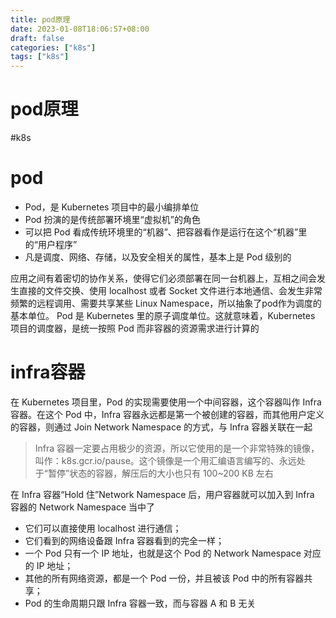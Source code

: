 ```yaml
---
title: pod原理
date: 2023-01-08T18:06:57+08:00
draft: false
categories: ["k8s"]
tags: ["k8s"]
---
```


# pod原理
#k8s

# pod
- Pod，是 Kubernetes 项目中的最小编排单位
- Pod 扮演的是传统部署环境里“虚拟机”的角色
- 可以把 Pod 看成传统环境里的“机器”、把容器看作是运行在这个“机器”里的“用户程序”
- 凡是调度、网络、存储，以及安全相关的属性，基本上是 Pod 级别的

应用之间有着密切的协作关系，使得它们必须部署在同一台机器上，互相之间会发生直接的文件交换、使用 localhost 或者 Socket 文件进行本地通信、会发生非常频繁的远程调用、需要共享某些 Linux Namespace，所以抽象了pod作为调度的基本单位。
Pod 是 Kubernetes 里的原子调度单位。这就意味着，Kubernetes 项目的调度器，是统一按照 Pod 而非容器的资源需求进行计算的


# infra容器
在 Kubernetes 项目里，Pod 的实现需要使用一个中间容器，这个容器叫作 Infra 容器。在这个 Pod 中，Infra 容器永远都是第一个被创建的容器，而其他用户定义的容器，则通过 Join Network Namespace 的方式，与 Infra 容器关联在一起
> Infra 容器一定要占用极少的资源，所以它使用的是一个非常特殊的镜像，叫作：k8s.gcr.io/pause。这个镜像是一个用汇编语言编写的、永远处于“暂停”状态的容器，解压后的大小也只有 100~200 KB 左右

在 Infra 容器“Hold 住”Network Namespace 后，用户容器就可以加入到 Infra 容器的 Network Namespace 当中了

- 它们可以直接使用 localhost 进行通信；
- 它们看到的网络设备跟 Infra 容器看到的完全一样；
- 一个 Pod 只有一个 IP 地址，也就是这个 Pod 的 Network Namespace 对应的 IP 地址；
- 其他的所有网络资源，都是一个 Pod 一份，并且被该 Pod 中的所有容器共享；
- Pod 的生命周期只跟 Infra 容器一致，而与容器 A 和 B 无关